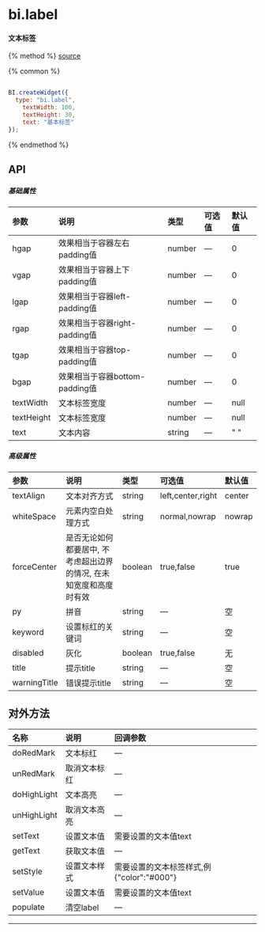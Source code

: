 # bi.label

#### 文本标签

{% method %}
[source](https://jsfiddle.net/fineui/47f5ps1j/)

{% common %}
```javascript

BI.createWidget({
  type: "bi.label",
	textWidth: 100,
	textHeight: 30,
	text: "基本标签"
});


```

{% endmethod %}


## API
##### 基础属性

| 参数    | 说明                           | 类型       | 可选值 | 默认值
| :------ |:-------------                  | :-----     | :----|:----
| hgap    | 效果相当于容器左右padding值    |    number  |  —|  0  |
| vgap    | 效果相当于容器上下padding值    |    number  |  —|  0  |
| lgap    | 效果相当于容器left-padding值   |    number  | — |  0  |
| rgap    | 效果相当于容器right-padding值  |    number  |  —|  0  |
| tgap    | 效果相当于容器top-padding值    |    number  | — |  0  |
| bgap    | 效果相当于容器bottom-padding值 |    number  | — |  0  |
| textWidth   | 文本标签宽度     |    number| —  | null    |
| textHeight  | 文本标签宽度     |    number| —  | null    |
| text    | 文本内容        |    string | — | " " |


##### 高级属性

| 参数    | 说明                           | 类型       | 可选值 | 默认值
| :------ |:-------------                  | :-----     | :----|:----
| textAlign  | 文本对齐方式     |    string  |  left,center,right | center |
| whiteSpace | 元素内空白处理方式    |    string| normal,nowrap | nowrap|
| forceCenter | 是否无论如何都要居中, 不考虑超出边界的情况, 在未知宽度和高度时有效    |    boolean | true,false |  true |
| py      |  拼音   |    string | — | 空 |
| keyword |   设置标红的关键词   |    string |  —| 空 |
| disabled | 灰化     |    boolean| true,false | 无 |
| title  | 提示title     |    string | — | 空 |
| warningTitle | 错误提示title     |    string | — | 空 |

## 对外方法
| 名称     | 说明                           |  回调参数     
| :------ |:-------------                  | :-----   
| doRedMark | 文本标红  | —  |
| unRedMark | 取消文本标红| —|
| doHighLight | 文本高亮 | —|
| unHighLight | 取消文本高亮 | —|
| setText| 设置文本值 | 需要设置的文本值text|
| getText| 获取文本值 | —|
| setStyle | 设置文本样式 |需要设置的文本标签样式,例{"color":"#000"} |
| setValue | 设置文本值 | 需要设置的文本值text |
| populate| 清空label | —|


---